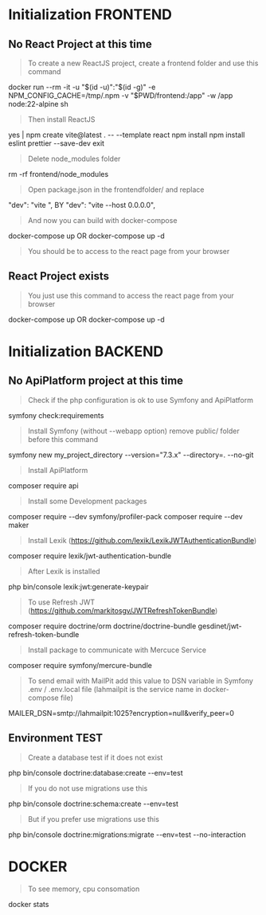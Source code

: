 # Initialization FRONTEND


## No React Project at this time

> To create a new ReactJS project, create a frontend folder and use this command

docker run --rm -it -u "$(id -u)":"$(id -g)" -e NPM_CONFIG_CACHE=/tmp/.npm -v "$PWD/frontend:/app" -w /app node:22-alpine sh

> Then install ReactJS

yes | npm create vite@latest . -- --template react
npm install
npm install eslint prettier --save-dev
exit

> Delete node_modules folder

rm -rf frontend/node_modules

> Open package.json in the frontendfolder/ and replace

"dev": "vite ", BY "dev": "vite --host 0.0.0.0",

> And now you can build with docker-compose

docker-compose up OR docker-compose up -d

> You should be to access to the react page from your browser


## React Project exists

> You just use this command to access the react page from your browser

docker-compose up OR docker-compose up -d


# Initialization BACKEND


## No ApiPlatform project at this time

> Check if the php configuration is ok to use Symfony and ApiPlatform

symfony check:requirements

> Install Symfony (without --webapp option) remove public/ folder before this command

symfony new my_project_directory --version="7.3.x" --directory=. --no-git

> Install ApiPlatform

composer require api

> Install some Development packages

composer require --dev symfony/profiler-pack
composer require --dev maker

> Install Lexik (https://github.com/lexik/LexikJWTAuthenticationBundle)

composer require lexik/jwt-authentication-bundle

> After Lexik is installed

php bin/console lexik:jwt:generate-keypair

> To use Refresh JWT (https://github.com/markitosgv/JWTRefreshTokenBundle)

composer require doctrine/orm doctrine/doctrine-bundle gesdinet/jwt-refresh-token-bundle

> Install package to communicate with Mercuce Service

composer require symfony/mercure-bundle





> To send email with MailPit add this value to DSN variable in Symfony .env / .env.local file (lahmailpit is the service name in docker-compose file)


MAILER_DSN=smtp://lahmailpit:1025?encryption=null&verify_peer=0




## Environment TEST

> Create a database test if it does not exist

php bin/console doctrine:database:create --env=test

> If you do not use migrations use this

php bin/console doctrine:schema:create --env=test

> But if you prefer use migrations use this

php bin/console doctrine:migrations:migrate --env=test --no-interaction




# DOCKER

> To see memory, cpu consomation

docker stats